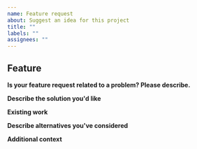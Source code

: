```yaml
---
name: Feature request
about: Suggest an idea for this project
title: ""
labels: ""
assignees: ""
---
```


## Feature

**Is your feature request related to a problem? Please describe.**

<!--A clear and concise description of what the problem is. Ex. I'm always frustrated when [...]-->

<!--If applicable, add screenshots, logs, or screen recordings to help explain your problem.-->

**Describe the solution you'd like**

<!--A clear and concise description of what you want to happen. -->

**Existing work**

<!--Does this feature exist elsewhere? Please share as much info as possible about that approach. -->

**Describe alternatives you've considered**

<!--A clear and concise description of any alternative solutions or features you've considered. -->

**Additional context**

<!--Add any other context about the feature request here. -->

<!-- By filing an Issue, you are expected to comply with the Code of Conduct: https://github.com/microsoft/FluidFramework/blob/main/CODE_OF_CONDUCT.md -->

<!-- Lastly, be sure to preview your issue before saving. Thanks! -->
